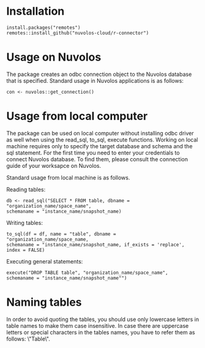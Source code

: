# Installation

```
install.packages("remotes")
remotes::install_github("nuvolos-cloud/r-connector")
```

# Usage on Nuvolos

The package creates an odbc connection object to the Nuvolos database that is specified. Standard usage in Nuvolos applications is as follows:

```
con <- nuvolos::get_connection()
```


# Usage from local computer

The package can be used on local computer without installing odbc driver as well when using the read_sql, to_sql, execute functions.
Working on local machine requires only to specify the target database and schema and the sql statement. For the first time you need to enter your credentials to connect Nuvolos database. To find them, please consult the connection guide of your worksapce on Nuvolos.

Standard usage from local machine is as follows.

Reading tables:
```
db <- read_sql("SELECT * FROM table, dbname = "organization_name/space_name", 
schemaname = "instance_name/snapshot_name)
```

Writing tables:
```
to_sql(df = df, name = "table", dbname = "organization_name/space_name, 
schemaname = "instance_name/snapshot_name, if_exists = 'replace', index = FALSE)
```

Executing general statements:

```
execute("DROP TABLE table", "organization_name/space_name", 
schemaname = "instance_name/snapshot_name"")
```

# Naming tables

In order to avoid quoting the tables, you should use only lowercase letters in table names to make them case insensitive. In case there are uppercase letters or special characters in the tables names, you have to refer them as follows: \\"Table\\".



